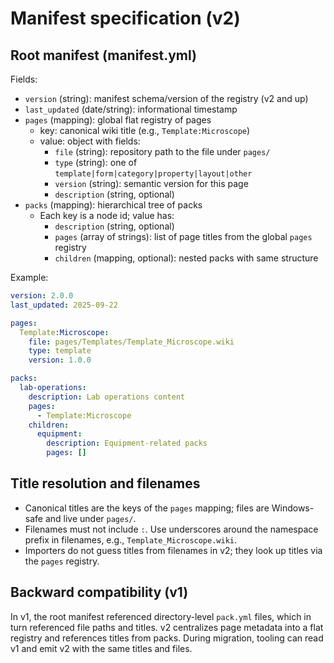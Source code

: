﻿# Manifest specification (v2)

## Root manifest (manifest.yml)

Fields:

- `version` (string): manifest schema/version of the registry (v2 and up)
- `last_updated` (date/string): informational timestamp
- `pages` (mapping): global flat registry of pages
  - key: canonical wiki title (e.g., `Template:Microscope`)
  - value: object with fields:
    - `file` (string): repository path to the file under `pages/`
    - `type` (string): one of `template|form|category|property|layout|other`
    - `version` (string): semantic version for this page
    - `description` (string, optional)
- `packs` (mapping): hierarchical tree of packs
  - Each key is a node id; value has:
    - `description` (string, optional)
    - `pages` (array of strings): list of page titles from the global `pages` registry
    - `children` (mapping, optional): nested packs with same structure

Example:

```yaml
version: 2.0.0
last_updated: 2025-09-22

pages:
  Template:Microscope:
    file: pages/Templates/Template_Microscope.wiki
    type: template
    version: 1.0.0

packs:
  lab-operations:
    description: Lab operations content
    pages:
      - Template:Microscope
    children:
      equipment:
        description: Equipment-related packs
        pages: []
```

## Title resolution and filenames

- Canonical titles are the keys of the `pages` mapping; files are Windows-safe and live under `pages/`.
- Filenames must not include `:`. Use underscores around the namespace prefix in filenames, e.g., `Template_Microscope.wiki`.
- Importers do not guess titles from filenames in v2; they look up titles via the `pages` registry.

## Backward compatibility (v1)

In v1, the root manifest referenced directory-level `pack.yml` files, which in turn referenced file paths and titles. v2 centralizes page metadata into a flat registry and references titles from packs. During migration, tooling can read v1 and emit v2 with the same titles and files.
